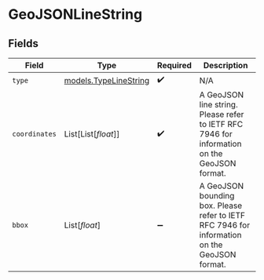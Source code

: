 # GeoJSONLineString


## Fields

| Field                                                                                        | Type                                                                                         | Required                                                                                     | Description                                                                                  |
| -------------------------------------------------------------------------------------------- | -------------------------------------------------------------------------------------------- | -------------------------------------------------------------------------------------------- | -------------------------------------------------------------------------------------------- |
| `type`                                                                                       | [models.TypeLineString](../models/typelinestring.md)                                         | :heavy_check_mark:                                                                           | N/A                                                                                          |
| `coordinates`                                                                                | List[List[*float*]]                                                                          | :heavy_check_mark:                                                                           | A GeoJSON line string. Please refer to IETF RFC 7946 for information on the GeoJSON format.  |
| `bbox`                                                                                       | List[*float*]                                                                                | :heavy_minus_sign:                                                                           | A GeoJSON bounding box. Please refer to IETF RFC 7946 for information on the GeoJSON format. |